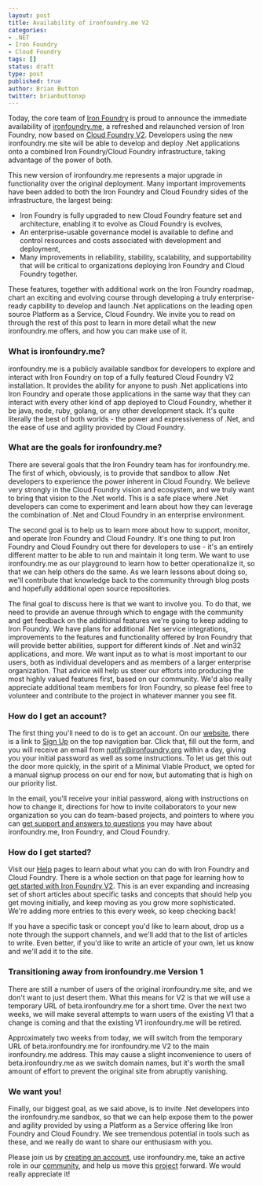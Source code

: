 ```yaml
---
layout: post
title: Availability of ironfoundry.me V2
categories:
- .NET
- Iron Foundry
- Cloud Foundry
tags: []
status: draft
type: post
published: true
author: Brian Button
twitter: brianbuttonxp
---
```

Today, the core team of [Iron Foundry](https://github.com/ironfoundry) is proud to announce the immediate availability of [ironfoundry.me](/), a refreshed and relaunched version of Iron Foundry, now based on [Cloud Foundry V2](http://www.cloudfoundry.oerg). Developers using the new ironfoundry.me site will be able to develop and deploy .Net applications onto a combined Iron Foundry/Cloud Foundry infrastructure, taking advantage of the power of both.

This new version of ironfoundry.me represents a major upgrade in functionality over the original deployment. Many important improvements have been added to both the Iron Foundry and Cloud Foundry sides of the infrastructure, the largest being:

* Iron Foundry is fully upgraded to new Cloud Foundry feature set and architecture, enabling it to evolve as Cloud Foundry is evolves,
* An enterprise-usable governance model is available to define and control resources and costs associated with development and deployment,
* Many improvements in reliability, stability, scalability, and supportability that will be critical to organizations deploying Iron Foundry and Cloud Foundry together.

These features, together with additional work on the Iron Foundry roadmap, chart an exciting and evolving course through developing a truly enterprise-ready capbility to develop and launch .Net applications on the leading open source Platform as a Service, Cloud Foundry. We invite you to read on through the rest of this post to learn in more detail what the new ironfoundry.me offers, and how you can make use of it.

### What is ironfoundry.me?
ironfoundry.me is a publicly available sandbox for developers to explore and interact with Iron Foundry on top of a fully featured Cloud Foundry V2 installation. It provides the ability for anyone to push .Net applications into Iron Foundry and operate those applications in the same way that they can interact with every other kind of app deployed to Cloud Foundry, whether it be java, node, ruby, golang, or any other development stack. It's quite literally the best of both worlds - the power and expressiveness of .Net, and the ease of use and agility provided by Cloud Foundry. 

### What are the goals for ironfoundry.me?
There are several goals that the Iron Foundry team has for ironfoundry.me. The first of which, obviously, is to provide that sandbox to allow .Net developers to experience the power inherent in Cloud Foundry. We believe very strongly in the Cloud Foundry vision and ecosystem, and we truly want to bring that vision to the .Net world. This is a safe place where .Net developers can come to experiment and learn about how they can leverage the combination of .Net and Cloud Foundry in an enterprise environment. 

The second goal is to help us to learn more about how to support, monitor, and operate Iron Foundry and Cloud Foundry. It's one thing to put Iron Foundry and Cloud Foundry out there for developers to use - it's an entirely different matter to be able to run and maintain it long term. We want to use ironfoundry.me as our playground to learn how to better operationalize it, so that we can help others do the same. As we learn lessons about doing so, we'll contribute that knowledge back to the community through blog posts and hopefully additional open source repositories.

The final goal to discuss here is that we want to involve you. To do that, we need to provide  an avenue through which to engage with the community and get feedback on the additional features we're going to keep adding to Iron Foundry. We have plans for additional .Net service integrations, improvements to the features and functionality offered by Iron Foundry that will provide better abilities, support for different kinds of .Net and win32 applications, and more. We want input as to what is most important to our users, both as individual developers and as members of a larger enterprise organization. That advice will help us steer our efforts into producing the most highly valued features first, based on our community. We'd also really appreciate additional team members for Iron Foundry, so please feel free to volunteer and contribute to the project in whatever manner you see fit.

### How do I get an account?
The first thing you'll  need to do is to get an account. On our [website](/), there is a link to [Sign Up](http://app.ironfoundry.me/signup) on the top navigation bar. Click that, fill out the form, and you will receive an email from notify@ironfoundry.org within a day, giving you your initial password as well as some instructions. To let us get this out the door more quickly, in the spirit of a Minimal Viable Product, we opted for a manual signup process on our end for now, but automating that is high on our priority list. 

In the email, you'll receive your initial password, along with instructions on how to change it, directions for how to invite collaborators to your new organization so you can do team-based projects, and pointers to where you can [get support and answers to questions](https://groups.google.com/forum/#!forum/ironfoundry) you may have about ironfoundry.me, Iron Foundry, and Cloud Foundry.

### How do I get started?
Visit our [Help](/help/) pages to learn about what you can do with Iron Foundry and Cloud Foundry. There is a whole section on that page for learning how to [get started with Iron Foundry V2](/help/#if-v2-beta). This is an ever expanding and increasing set of short articles about specific tasks and concepts that should help you get moving initially, and keep moving as you grow more sophisticated. We're adding more entries to this every week, so keep checking back! 

If you have a specific task or concept you'd like to learn about, drop us a note through the support channels, and we'll add that to the list of articles to write. Even better, if you'd like to write an article of your own, let us know and we'll add it to the site.

### Transitioning away from ironfoundry.me Version 1
There are still a number of users of the original ironfoundry.me site, and we don't want to just desert them. What this means for V2 is that we will use a temporary URL of beta.ironfoundry.me for a short time. Over the next two weeks, we will make several attempts to warn users of the existing V1 that a change is coming and that the existing V1 ironfoundry.me will be retired. 

Approximately two weeks from today, we will switch from the temporary URL of beta.ironfoundry.me for ironfoundry.me V2 to the main ironfoundry.me address. This may cause a slight inconvenience to users of beta.ironfoundry.me as we switch domain names, but it's worth the small amount of effort to prevent the original site from abruptly vanishing.

### We want you!
Finally, our biggest goal, as we said above, is to invite .Net developers into the ironfoundry.me sandbox, so that we can help expose them to the power and agility provided by using a Platform as a Service offering like Iron Foundry and Cloud Foundry. We see tremendous potential in tools such as these, and we really do want to share our enthusiasm with you.

Please join us by [creating an account](http://app.ironfoundry.me/signup), use ironfoundry.me, take an active role in our [community](https://groups.google.com/forum/#!forum/ironfoundry), and help us move this [project](https://github.com/ironfoundry) forward. We would really appreciate it!

 


